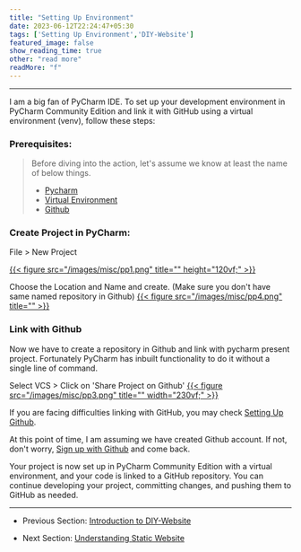 ```yaml
---
title: "Setting Up Environment"
date: 2023-06-12T22:24:47+05:30
tags: ['Setting Up Environment','DIY-Website']
featured_image: false
show_reading_time: true
other: "read more"
readMore: "f"
---
```

----
I am a big fan of PyCharm IDE. To set up your development environment in PyCharm Community Edition 
and link it with GitHub using a virtual environment (venv), follow these steps:

### Prerequisites:
> Before diving into the action, let's assume we know at least the name of below things.
> * [Pycharm](/post/misc/setup_pycharm/)
> * [Virtual Environment](/post/misc/setup_venv/)
> * [Github](/post/misc/setup_github/)


### Create Project in PyCharm:

File > New Project

[//]: # ({{< figure src="/images/misc/pp1.png" title="" height="120vf;" >}})
[{{< figure src="/images/misc/pp1.png" title="" height="120vf;" >}}](/images/misc/pp1.png)

 Choose the Location and Name and create. (Make sure you don't have same named repository in Github)
[{{< figure src="/images/misc/pp4.png" title="" >}}](/images/misc/pp4.png)

### Link with Github
Now we have to create a repository in Github and link with pycharm present project. 
Fortunately PyCharm has inbuilt functionality to do it without a single line of command.

Select VCS > Click on 'Share Project on Github'
[{{< figure src="/images/misc/pp3.png" title="" width="230vf;" >}}](/images/misc/pp3.png)

If you are facing difficulties linking with GitHub, you may check [Setting Up Github](/post/misc/setup_github/).

At this point of time, I am assuming we have created Github account. If not, don't worry, [Sign up with Github](https://github.com/signup) and come back.

Your project is now set up in PyCharm Community Edition with a virtual environment, and your code is linked to a GitHub repository. 
You can continue developing your project, committing changes, and pushing them to GitHub as needed.

___

* Previous Section: [Introduction to DIY-Website](/post/diy-website/intro/)

* Next Section: [Understanding Static Website](/post/diy-website/static_website/)